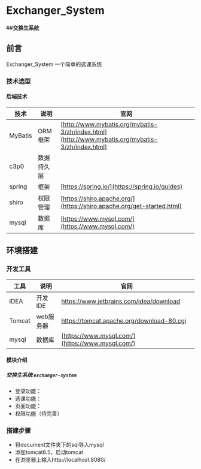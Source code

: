 # Exchanger_System
##**交换生系统**

## 前言

Exchanger_System 一个简单的选课系统

### 技术选型

#### 后端技术

技术 | 说明 | 官网
----|----|----
MyBatis | ORM框架  | [http://www.mybatis.org/mybatis-3/zh/index.html](http://www.mybatis.org/mybatis-3/zh/index.html)
c3p0 |数据持久层|
spring | 框架| [https://spring.io/](https://spring.io/guides)
shiro |权限管理|[https://shiro.apache.org/](https://shiro.apache.org/get-started.html)
mysql |数据库|[https://www.mysql.com/](https://www.mysql.com/)

## 环境搭建

### 开发工具

工具 | 说明 | 官网
----|----|----
IDEA | 开发IDE | https://www.jetbrains.com/idea/download
Tomcat| web服务器|https://tomcat.apache.org/download-80.cgi
mysql |数据库|[https://www.mysql.com/](https://www.mysql.com/)

#### 模块介绍

##### 交换生系统 `exchanger-system`

- 登录功能：[]()
- 选课功能：[]()
- 页面功能：[]()
- 权限功能（待完善）[]()


### 搭建步骤
- 将document文件夹下的sql导入mysql
- 添加tomcat8.5，启动tomcat
- 在浏览器上输入http://localhost:8080/


 
